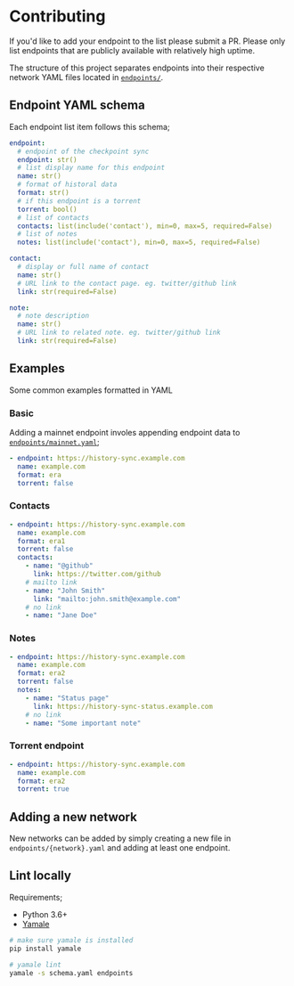 # Contributing

If you'd like to add your endpoint to the list please submit a PR. Please only list endpoints that are publicly available with relatively high uptime.

The structure of this project separates endpoints into their respective network YAML files located in [`endpoints/`](./endpoints/).

## Endpoint YAML schema

Each endpoint list item follows this schema;
```yaml
endpoint:
  # endpoint of the checkpoint sync
  endpoint: str()
  # list display name for this endpoint
  name: str()
  # format of historal data
  format: str()
  # if this endpoint is a torrent
  torrent: bool()
  # list of contacts
  contacts: list(include('contact'), min=0, max=5, required=False)
  # list of notes
  notes: list(include('contact'), min=0, max=5, required=False)

contact:
  # display or full name of contact
  name: str()
  # URL link to the contact page. eg. twitter/github link
  link: str(required=False)

note:
  # note description
  name: str()
  # URL link to related note. eg. twitter/github link
  link: str(required=False)
```

## Examples

Some common examples formatted in YAML

### Basic

Adding a mainnet endpoint involes appending endpoint data to [`endpoints/mainnet.yaml`](./endpoints/mainnet.yaml);
```yaml
- endpoint: https://history-sync.example.com
  name: example.com
  format: era
  torrent: false
```

### Contacts

```yaml
- endpoint: https://history-sync.example.com
  name: example.com
  format: era1
  torrent: false
  contacts:
    - name: "@github"
      link: https://twitter.com/github
    # mailto link
    - name: "John Smith"
      link: "mailto:john.smith@example.com"
    # no link
    - name: "Jane Doe"
```

### Notes

```yaml
- endpoint: https://history-sync.example.com
  name: example.com
  format: era2
  torrent: false
  notes:
    - name: "Status page"
      link: https://history-sync-status.example.com
    # no link
    - name: "Some important note"
```

### Torrent endpoint

```yaml
- endpoint: https://history-sync.example.com
  name: example.com
  format: era2
  torrent: true
```

## Adding a new network

New networks can be added by simply creating a new file in `endpoints/{network}.yaml` and adding at least one endpoint.

## Lint locally

Requirements;
- Python 3.6+
- [Yamale](https://github.com/23andMe/Yamale)

```bash
# make sure yamale is installed
pip install yamale

# yamale lint
yamale -s schema.yaml endpoints
```
